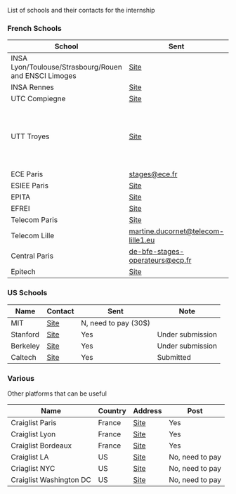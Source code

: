 List of schools and their contacts for the internship

### French Schools

School | Sent | Note
--------- | -------- | -------
INSA Lyon/Toulouse/Strasbourg/Rouen and ENSCI Limoges | [Site](http://www.insa-france.fr/fr/stages-et-1er-emplois) | INSA Lyon/Toulouse/Rouen is validated
INSA Rennes | [Site](http://entreprises.insa-rennes.fr/) | wiredcraft / h_rrci
UTC Compiegne | [Site](http://utcenligne.utc.fr/coordonnees.php) | -
UTT Troyes | [Site](https://www-sig.utt.fr/stage_propo/fiche_fr) | Your proposition has been registered under id # 21282 for Engineering Degree and under id # 21283 for MASTER formations. 
ECE Paris | stages@ece.fr | -
ESIEE Paris | [Site](http://www.esiee.fr/Relations-entreprises/Recrutement/deposer_une_offre.php) | -
EPITA | [Site](https://www.intranet.epita.net/) | Sent by email
EFREI | [Site](http://www.efrei.fr/deposer-une-offre-de-stage) | Validated
Telecom Paris | [Site](http://www.telecom-paristech.fr/ecole-entreprises/diffusez-vos-offres-de-stages/depot-doffres-de-stages.html) | Validated
Telecom Lille | martine.ducornet@telecom-lille1.eu | It is up on the site.
Central Paris | de-bfe-stages-operateurs@ecp.fr | -
Epitech | [Site](http://entreprises.epitech.eu/unlogged) | -

### US Schools

Name | Contact | Sent | Note
------- | ------- | ------- | -------
MIT | [Site](https://www.myinterfase.com/mit/employer/) | N, need to pay (30$) | 
Stanford | [Site](http://comm.stanford.edu/internships/employers/index.html) | Yes | Under submission
Berkeley | [Site](https://berkeley-csm.symplicity.com/employers/) | Yes | Under submission
Caltech | [Site](http://career.caltech.edu/employers/jobs) | Yes | Submitted

### Various

Other platforms that can be useful

Name | Country | Address | Post
--------- | --------- | ------- | -------
Craiglist Paris | France |  [Site](http://paris.en.craigslist.fr/) | Yes
Craiglist Lyon | France |  [Site](http://lyon.en.craigslist.fr/) | Yes
Craiglist Bordeaux | France |  [Site](http://bordeaux.en.craigslist.fr/) | Yes
Craiglist LA | US |  [Site](http://losangeles.craigslist.org/) | No, need to pay
Criaglist NYC | US |  [Site](http://newyork.craigslist.org/) | No, need to pay
Craiglist Washington DC | US |  [Site](http://washingtondc.craigslist.org/) | No, need to pay